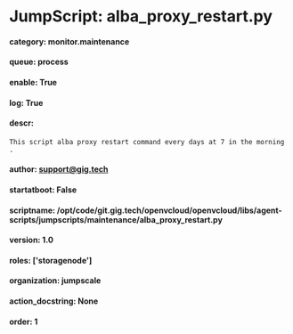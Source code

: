 
# JumpScript: alba_proxy_restart.py
        
#### category: monitor.maintenance
#### queue: process
#### enable: True
#### log: True
#### descr: 
```
This script alba proxy restart command every days at 7 in the morning .

```
#### author: support@gig.tech
#### startatboot: False
#### scriptname: /opt/code/git.gig.tech/openvcloud/openvcloud/libs/agent-scripts/jumpscripts/maintenance/alba_proxy_restart.py
#### version: 1.0
#### roles: ['storagenode']
#### organization: jumpscale
#### action_docstring: None
#### order: 1